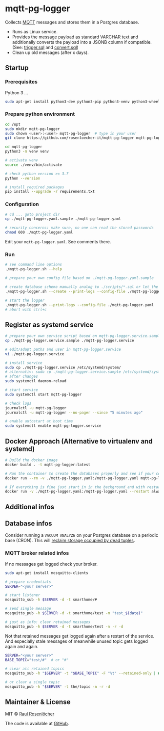 # mqtt-pg-logger

Collects [MQTT](https://en.wikipedia.org/wiki/MQTT) messages and stores them in a Postgres database.

- Runs as Linux service.
- Provides the message payload as standard VARCHAR text and additionally converts the payload into a JSONB column if compatible. (See: [trigger.sql](./sql/trigger.sql) and [convert.sql](./sql/convert.sql))
- Clean up old messages (after x days).


## Startup

### Prerequisites

Python 3 ...

```bash
sudo apt-get install python3-dev python3-pip python3-venv python3-wheel -y
```

### Prepare python environment

```bash
cd /opt
sudo mkdir mqtt-pg-logger
sudo chown <user>:<user> mqtt-pg-logger  # type in your user
git clone https://github.com/rosenloecher-it/mqtt-pg-logger mqtt-pg-logger

cd mqtt-pg-logger
python3 -m venv venv

# activate venv
source ./venv/bin/activate

# check python version >= 3.7
python --version

# install required packages
pip install --upgrade -r requirements.txt
```

### Configuration

```bash
# cd ... goto project dir
cp ./mqtt-pg-logger.yaml.sample ./mqtt-pg-logger.yaml

# security concerns: make sure, no one can read the stored passwords
chmod 600 ./mqtt-pg-logger.yaml
```

Edit your `mqtt-pg-logger.yaml`. See comments there.

### Run

```bash
# see command line options
./mqtt-pg-logger.sh --help

# prepare your own config file based on ./mqtt-pg-logger.yaml.sample

# create database schema manually analog to ./scripts/*.sql or let the app do it
./mqtt-pg-logger.sh --create --print-logs --config-file ./mqtt-pg-logger.yaml

# start the logger
./mqtt-pg-logger.sh --print-logs --config-file ./mqtt-pg-logger.yaml
# abort with ctrl+c

```

## Register as systemd service
```bash
# prepare your own service script based on mqtt-pg-logger.service.sample
cp ./mqtt-pg-logger.service.sample ./mqtt-pg-logger.service

# edit/adapt paths and user in mqtt-pg-logger.service
vi ./mqtt-pg-logger.service

# install service
sudo cp ./mqtt-pg-logger.service /etc/systemd/system/
# alternativ: sudo cp ./mqtt-pg-logger.service.sample /etc/systemd/system//mqtt-pg-logger.service
# after changes
sudo systemctl daemon-reload

# start service
sudo systemctl start mqtt-pg-logger

# check logs
journalctl -u mqtt-pg-logger
journalctl -u mqtt-pg-logger --no-pager --since "5 minutes ago"

# enable autostart at boot time
sudo systemctl enable mqtt-pg-logger.service
```

## Docker Approach (Alternative to virtualenv and systemd)

```bash
# Build the docker image
docker build . -t mqtt-pg-logger:latest

# Run the container to create the databases properly and see if your config is fine
docker run --rm -v ./mqtt-pg-logger.yaml:/mqtt-pg-logger.yaml mqtt-pg-logger:latest mqtt_pg_logger.py --create --print-logs --config-file /mqtt-pg-logger.yaml

# If everything is fine just start in in the background and with restart always option (similar to systemd)
docker run -v ./mqtt-pg-logger.yaml:/mqtt-pg-logger.yaml --restart always -d  mqtt-pg-logger:latest 
```

## Additional infos

## Database infos

Consider running a `VACUUM ANALYZE` on your Postgres database on a periodic base (CRON).
This will [reclaim storage occupied by dead tuples](https://postgrespro.com/docs/postgresql/13/sql-vacuum).

### MQTT broker related infos

If no messages get logged check your broker.
```bash
sudo apt-get install mosquitto-clients

# prepare credentials
SERVER="<your server>"

# start listener
mosquitto_sub -h $SERVER -d -t smarthome/#

# send single message
mosquitto_pub -h $SERVER -d -t smarthome/test -m "test_$(date)"

# just as info: clear retained messages
mosquitto_pub -h $SERVER -d -t smarthome/test -n -r -d
```

Not that retained messages get logged again after a restart of the service.
And especially stale messages of meanwhile unused topic gets logged again and again.
```bash
SERVER="<your server>"
BASE_TOPIC="test/#"  # or "#"

# clear all retained topics
mosquitto_sub -h "$SERVER" -t "$BASE_TOPIC" -F "%t" --retained-only | while read line; do mosquitto_pub -h "$SERVER" -t "${line% *}" -r -n; done

# or clear a single topic
mosquitto_pub -h "$SERVER" -t the/topic -n -r -d
```

## Maintainer & License

MIT © [Raul Rosenlöcher](https://github.com/rosenloecher-it)

The code is available at [GitHub][home].

[home]: https://github.com/rosenloecher-it/mqtt-pg-logger

